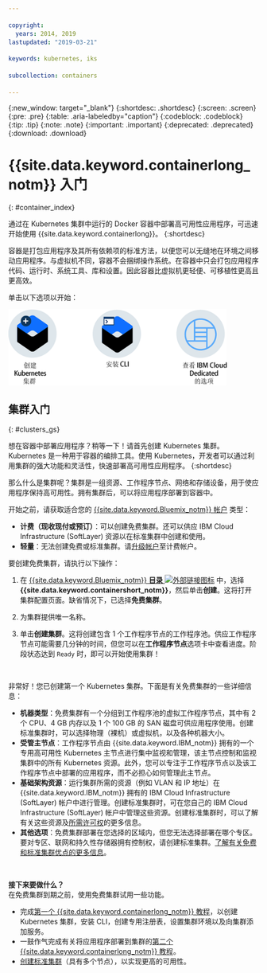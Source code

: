 ```yaml
---

copyright:
  years: 2014, 2019
lastupdated: "2019-03-21"

keywords: kubernetes, iks

subcollection: containers

---
```


{:new_window: target="_blank"}
{:shortdesc: .shortdesc}
{:screen: .screen}
{:pre: .pre}
{:table: .aria-labeledby="caption"}
{:codeblock: .codeblock}
{:tip: .tip}
{:note: .note}
{:important: .important}
{:deprecated: .deprecated}
{:download: .download}


# {{site.data.keyword.containerlong_notm}} 入门
{: #container_index}

通过在 Kubernetes 集群中运行的 Docker 容器中部署高可用性应用程序，可迅速开始使用 {{site.data.keyword.containerlong}}。
{:shortdesc}

容器是打包应用程序及其所有依赖项的标准方法，以便您可以无缝地在环境之间移动应用程序。与虚拟机不同，容器不会捆绑操作系统。在容器中只会打包应用程序代码、运行时、系统工具、库和设置。因此容器比虚拟机更轻便、可移植性更高且更高效。



单击以下选项以开始：

<img usemap="#home_map" border="0" class="image" id="image_ztx_crb_f1b" src="images/cs_public_dedicated_options.png" width="440" alt="单击图标可快速开始使用 {{site.data.keyword.containerlong_notm}}。对于 {{site.data.keyword.Bluemix_dedicated_notm}}，单击此图标可查看选项。" style="width:440px;" />
<map name="home_map" id="home_map">
<area href="#clusters_gs" alt="在 {{site.data.keyword.Bluemix_notm}} 中开始使用 Kubernetes 集群" title="在 {{site.data.keyword.Bluemix_notm}} 中开始使用 Kubernetes 集群" shape="rect" coords="-7, -8, 108, 211" />
<area href="/docs/containers?topic=containers-cs_cli_install" alt="安装 CLI。" title="安装 CLI。" shape="rect" coords="155, -1, 289, 210" />
<area href="/docs/containers?topic=containers-dedicated#dedicated_environment" alt="{{site.data.keyword.Bluemix_dedicated_notm}} 云环境" title="{{site.data.keyword.Bluemix_notm}} 云环境" shape="rect" coords="326, -10, 448, 218" />
</map>


## 集群入门
{: #clusters_gs}

想在容器中部署应用程序？稍等一下！请首先创建 Kubernetes 集群。Kubernetes 是一种用于容器的编排工具。使用 Kubernetes，开发者可以通过利用集群的强大功能和灵活性，快速部署高可用性应用程序。
{:shortdesc}

那么什么是集群呢？集群是一组资源、工作程序节点、网络和存储设备，用于使应用程序保持高可用性。拥有集群后，可以将应用程序部署到容器中。

开始之前，请获取适合您的 [{{site.data.keyword.Bluemix_notm}} 帐户](https://cloud.ibm.com/registration) 类型：
* **计费（现收现付或预订）**：可以创建免费集群。还可以供应 IBM Cloud Infrastructure (SoftLayer) 资源以在标准集群中创建和使用。
* **轻量**：无法创建免费或标准集群。请[升级帐户](/docs/account?topic=account-accountfaqs#changeacct)至计费帐户。

要创建免费集群，请执行以下操作：

1.  在 [{{site.data.keyword.Bluemix_notm}} **目录** ![外部链接图标](../icons/launch-glyph.svg "外部链接图标")](https://cloud.ibm.com/catalog?category=containers) 中，选择 **{{site.data.keyword.containershort_notm}}**，然后单击**创建**。这将打开集群配置页面。缺省情况下，已选择**免费集群**。

2.  为集群提供唯一名称。

3.  单击**创建集群**。这将创建包含 1 个工作程序节点的工作程序池。供应工作程序节点可能需要几分钟的时间，但您可以在**工作程序节点**选项卡中查看进度。阶段状态达到 `Ready` 时，即可以开始使用集群！

<br>

非常好！您已创建第一个 Kubernetes 集群。下面是有关免费集群的一些详细信息：

*   **机器类型**：免费集群有一个分组到工作程序池的虚拟工作程序节点，其中有 2 个 CPU、4 GB 内存以及 1 个 100 GB 的 SAN 磁盘可供应用程序使用。创建标准集群时，可以选择物理（裸机）或虚拟机，以及各种机器大小。
*   **受管主节点**：工作程序节点由 {{site.data.keyword.IBM_notm}} 拥有的一个专用高可用性 Kubernetes 主节点进行集中监视和管理，该主节点控制和监视集群中的所有 Kubernetes 资源。此外，您可以专注于工作程序节点以及该工作程序节点中部署的应用程序，而不必担心如何管理此主节点。
*   **基础架构资源**：运行集群所需的资源（例如 VLAN 和 IP 地址）在 {{site.data.keyword.IBM_notm}} 拥有的 IBM Cloud Infrastructure (SoftLayer) 帐户中进行管理。创建标准集群时，可在您自己的 IBM Cloud Infrastructure (SoftLayer) 帐户中管理这些资源。创建标准集群时，可以了解有关这些资源及[所需许可权](/docs/containers?topic=containers-users#infra_access)的更多信息。
*   **其他选项**：免费集群部署在您选择的区域内，但您无法选择部署在哪个专区。要对专区、联网和持久性存储器拥有控制权，请创建标准集群。[了解有关免费和标准集群优点的更多信息](/docs/containers?topic=containers-cs_ov#cluster_types)。

<br>

**接下来要做什么？**</br>
在免费集群到期之前，使用免费集群试用一些功能。

* 完成[第一个 {{site.data.keyword.containerlong_notm}} 教程](/docs/containers?topic=containers-cs_cluster_tutorial#cs_cluster_tutorial)，以创建 Kubernetes 集群，安装 CLI，创建专用注册表，设置集群环境以及向集群添加服务。
* 一鼓作气完成有关将应用程序部署到集群的[第二个 {{site.data.keyword.containerlong_notm}} 教程](/docs/containers?topic=containers-cs_apps_tutorial#cs_apps_tutorial)。
* [创建标准集群](/docs/containers?topic=containers-clusters#clusters_ui)（具有多个节点），以实现更高的可用性。


